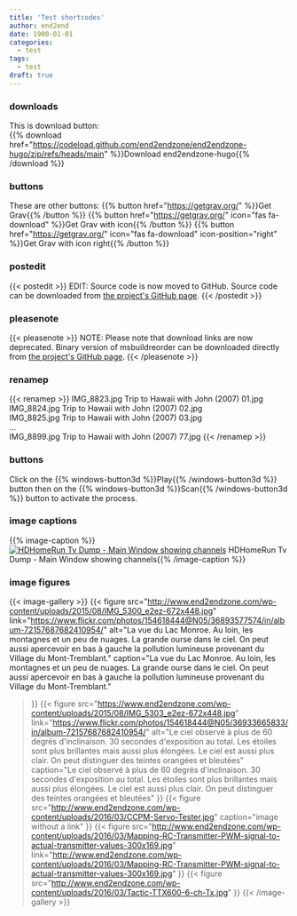 ```yaml
---
title: 'Test shortcodes'
author: end2end
date: 1900-01-01
categories:
  - test
tags:
  - test
draft: true
---
```


### downloads
This is download button:</br>
{{% download href="https://codeload.github.com/end2endzone/end2endzone-hugo/zip/refs/heads/main" %}}Download end2endzone-hugo{{% /download %}}


### buttons
These are other buttons:
{{% button href="https://getgrav.org/" %}}Get Grav{{% /button %}} 
{{% button href="https://getgrav.org/" icon="fas fa-download" %}}Get Grav with icon{{% /button %}} 
{{% button href="https://getgrav.org/" icon="fas fa-download" icon-position="right" %}}Get Grav with icon right{{% /button %}} 


### postedit
{{< postedit >}}
  EDIT: Source code is now moved to GitHub. Source code can be downloaded from [the project's GitHub page](http://github.com/end2endzone/msbuildreorder).
{{< /postedit >}}


### pleasenote
{{< pleasenote >}}
  NOTE: Please note that download links are now deprecated. Binary version of msbuildreorder can be downloaded directly from [the project's GitHub page](http://github.com/end2endzone/msbuildreorder/releases).
{{< /pleasenote >}}


### renamep
{{< renamep >}}
  IMG_8823.jpg  Trip to Hawaii with John (2007) 01.jpg</br> IMG_8824.jpg  Trip to Hawaii with John (2007) 02.jpg<br /> IMG_8825.jpg  Trip to Hawaii with John (2007) 03.jpg<br /> ...<br /> IMG_8899.jpg  Trip to Hawaii with John (2007) 77.jpg
{{< /renamep >}}


### buttons
Click on the {{% windows-button3d %}}Play{{% /windows-button3d %}} button then on the {{% windows-button3d %}}Scan{{% /windows-button3d %}} button to activate the process.


### image captions
{{% image-caption %}}[![HDHomeRun Tv Dump - Main Window showing channels](https://www.end2endzone.com/wp-content/uploads/2015/02/HDHomeRun-Tv-Dump-Main-Window-showing-channels.png)](https://www.end2endzone.com/wp-content/uploads/2015/02/HDHomeRun-Tv-Dump-Main-Window-showing-channels.png) HDHomeRun Tv Dump - Main Window showing channels{{% /image-caption %}}

### image figures

{{< image-gallery >}}
{{< figure
    src="http://www.end2endzone.com/wp-content/uploads/2015/08/IMG_5300_e2ez-672x448.jpg"
    link="https://www.flickr.com/photos/154618444@N05/36893577574/in/album-72157687682410954/"
    alt="La vue du Lac Monroe. Au loin, les montagnes et un peu de nuages. La grande ourse dans le ciel. On peut aussi apercevoir en bas à gauche la pollution lumineuse provenant du Village du Mont-Tremblant."
    caption="La vue du Lac Monroe. Au loin, les montagnes et un peu de nuages. La grande ourse dans le ciel. On peut aussi apercevoir en bas à gauche la pollution lumineuse provenant du Village du Mont-Tremblant."
>}}
{{< figure
    src="https://www.end2endzone.com/wp-content/uploads/2015/08/IMG_5303_e2ez-672x448.jpg"
    link="https://www.flickr.com/photos/154618444@N05/36933665833/in/album-72157687682410954/"
    alt="Le ciel observé à plus de 60 degrés d'inclinaison. 30 secondes d'exposition au total. Les étoiles sont plus brillantes mais aussi plus élongées. Le ciel est aussi plus clair. On peut distinguer des teintes orangées et bleutées"
    caption="Le ciel observé à plus de 60 degrés d'inclinaison. 30 secondes d'exposition au total. Les étoiles sont plus brillantes mais aussi plus élongées. Le ciel est aussi plus clair. On peut distinguer des teintes orangées et bleutées"
>}}
{{< figure
    src="http://www.end2endzone.com/wp-content/uploads/2016/03/CCPM-Servo-Tester.jpg"
    caption="image without a link"
>}}
{{< figure
    src="http://www.end2endzone.com/wp-content/uploads/2016/03/Mapping-RC-Transmitter-PWM-signal-to-actual-transmitter-values-300x169.jpg"
    link="http://www.end2endzone.com/wp-content/uploads/2016/03/Mapping-RC-Transmitter-PWM-signal-to-actual-transmitter-values-300x169.jpg"
>}}
{{< figure
    src="http://www.end2endzone.com/wp-content/uploads/2016/03/Tactic-TTX600-6-ch-Tx.jpg"
>}}
{{< /image-gallery >}}

